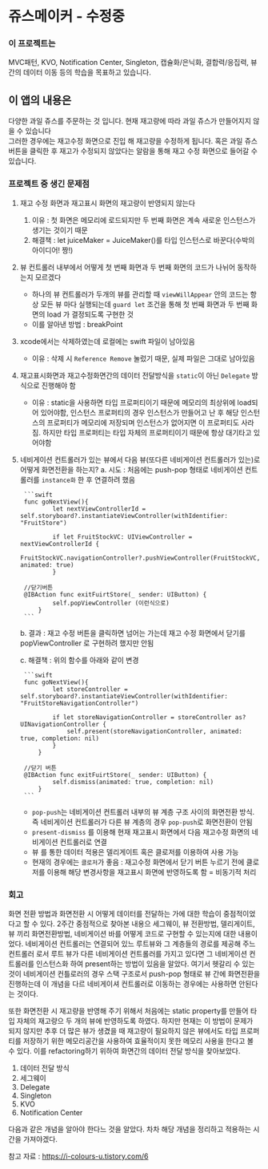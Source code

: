 # 쥬스메이커 - 수정중

### 이 프로젝트는
MVC패턴, KVO, Notification Center, Singleton, 캡슐화/은닉화, 결합력/응집력, 뷰 간의 데이터 이동 등의 학습을 목표하고 있습니다. 

## 이 앱의 내용은
다양한 과일 쥬스를 주문하는 것 입니다. 현재 재고량에 따라 과일 쥬스가 만들어지지 않을 수 있습니다</br>
그러한 경우에는 재고수정 화면으로 진입 해 재고량을 수정하게 됩니다. 혹은 과일 쥬스 버튼을 클릭한 후 재고가 수정되지 않았다는 알람을 통해 재고 수정 화면으로 들어갈 수 있습니다. 

### 프로젝트 중 생긴 문제점

1. 재고 수정 화면과 재고표시 화면의 재고량이 반영되지 않는다
    1. 이유 : 첫 화면은 메모리에 로드되지만 두 번째 화면은 계속 새로운 인스턴스가 생기는 것이기 때문
    2. 해결책 : let juiceMaker = JuiceMaker()를 타입 인스턴스로 바꾼다(수박의 아이디어! 짱!)
 
2. 뷰 컨트롤러 내부에서 어떻게 첫 번째 화면과 두 번째 화면의 코드가 나뉘어 동작하는지 모르겠다
   - 하나의 뷰 컨트롤러가 두개의 뷰를 관리할 때 `viewWillAppear` 안의 코드는 항상 모든 뷰 마다 실행되는데 `guard let` 조건을 통해 첫 번째 화면과 두 번째 화면의 load  가 결정되도록 구현한 것 
   - 이를 알아낸 방법 : breakPoint

     
3. xcode에서는 삭제하였는데 로컬에는 swift 파일이 남아있음
    - 이유 : 삭제 시 `Reference Remove` 눌렀기 때문, 실제 파일은 그대로 남아있음

4. 재고표시화면과 재고수정화면간의 데이터 전달방식을  `static`이 아닌  `Delegate` 방식으로 진행해야 함
    - 이유 : static을 사용하면 타입 프로퍼티이기 때문에 메모리의 최상위에 load되어 있어야함, 인스턴스 프로퍼티의 경우 인스턴스가 만들어고 난 후 해당 인스턴스의 프로퍼티가 메모리에 저장되며 인스턴스가 없어지면 이 프로퍼티도 사라짐. 하지만 타입 프로퍼티는 타입 자체의 프로퍼티이기 때문에 항상 대기타고 있어야함

5. 네비게이션 컨트롤러가 있는 뷰에서 다음 뷰(또다른 네비게이션 컨트롤러가 있는)로 어떻게 화면전환을 하는지? 
    a. 시도 : 처음에는 push-pop 형태로 네비게이션 컨트롤러를 `instance화` 한 후 연결하려 했음 

        ```swift
        func goNextView(){
        		let nextViewControllerId = self.storyboard?.instantiateViewController(withIdentifier: "FruitStore")

        		if let FruitStockVC: UIViewController = nextViewControllerId {
        			FruitStockVC.navigationController?.pushViewController(FruitStockVC, animated: true)
        		}

        //닫기버튼
        @IBAction func exitFuirtStore(_ sender: UIButton) {
        		self.popViewController (이런식으로)
            }
        ```

    b. 결과 : 재고 수정 버튼을 클릭하면 넘어는 가는데 재고 수정 화면에서 닫기를 popViewController 로 구현하려 했지만 안됨 

    c. 해결책 : 위의 함수를 아래와 같이 변경

        ```swift
        func goNextView(){
        		let storeController = self.storyboard?.instantiateViewController(withIdentifier: "FruitStoreNavigationController")
        		
        		if let storeNavigationController = storeController as? UINavigationController {
        			self.present(storeNavigationController, animated: true, completion: nil)
        		}
        	}

        //닫기 버튼
        @IBAction func exitFuirtStore(_ sender: UIButton) {
        		self.dismiss(animated: true, completion: nil)
            }
        ```

    - `pop-push`는 네비게이션 컨트롤러 내부의 뷰 계층 구조 사이의 화면전환 방식. 즉 네비게이션 컨트롤러가 다른  뷰 계층의 경우 `pop-push`로 화면전환이 안됨
    - `present-dismiss` 를 이용해 현재 재고표시 화면에서 다음 재고수정 화면의 네비게이션 컨트롤러로 연결
    - 뷰 를 통한 데이터 적용은 델리게이트 혹은 클로저를 이용하여 사용 가능
    - 현재의 경우에는 `클로저`가 좋음 : 재고수정 화면에서 닫기 버튼 누르기 전에 클로저를 이용해 해당 변경사항을 재고표시 화면에 반영하도록 함 = 비동기적 처리

### 회고
화면 전환 방법과 화면전환 시 어떻게 데이터를 전달하는 가에 대한 학습이 중점적이었다고 할 수 있다. 2주간 중점적으로 찾아본 내용으 세그웨이, 뷰 전환방법, 델리게이트, 뷰 끼리 화면전환방법, 네비게이션 바를 어떻게 코드로 구현할 수 있는지에 대한 내용이었다. 네비게이션 컨트롤러는 연결되어 있느 루트뷰와 그 계층들의 경로를 제공해 주느 컨트롤러 로서 루트 뷰가 다른 네비게이션 컨트롤러를 가지고 있다면 그 네비게이션 컨트롤러를 인스턴스화 하여 present하는 방법이 있음을 알았다. 여기서 헷갈리 수 있는 것이 네비게이션 컨틀로러의 경우 스택 구조로서 push-pop 형태로 뷰 간에 화면전환을 진행하는데 이 개념을 다르 네비게이셔 컨트롤러로 이동하는 경우에는 사용하면 안된다는 것이다. 

또한 화면전환 시 재고량을 반영해 주기 위해서 처음에는 static property를 만들어 타입 자체의 재고량으 두 개의 뷰에 반영하도록 하였다. 하지만 현재는 이 방법이 문제가 되지 않지만 추후 더 많은 뷰가 생겼을 때 재고량이 필요하지 않은 뷰에서도 타입 프로퍼티를 저장하기 위한 메모리공간을 사용하여 효율적이지 못한 메모리 사용을 한다고 볼 수 있다. 이를 refactoring하기 위하여 화면간의 데이터 전달 방식을 찾아보았다. 

1. 데이터 전달 방식
2. 세그웨이
3. Delegate
4. Singleton
5. KVO
6. Notification Center 

다음과 같은 개념을 알아야 한다느 것을 알았다. 차차 해당 개념을 정리하고 적용하는 시간을 가져야겠다. 

참고 자료 : 
https://i-colours-u.tistory.com/6
